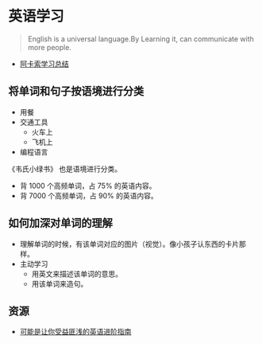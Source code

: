 # 英语学习
> English is a universal language.By Learning it, can communicate with more people.

* [阿卡索学习总结](acadsoc)

## 将单词和句子按语境进行分类
* 用餐
* 交通工具
  * 火车上
  * 飞机上
* 编程语言

《韦氏小绿书》 也是语境进行分类。

* 背 1000 个高频单词，占 75% 的英语内容。
* 背 7000 个高频单词，占 90% 的英语内容。

## 如何加深对单词的理解
* 理解单词的时候，有该单词对应的图片（视觉）。像小孩子认东西的卡片那样。
* 主动学习
  * 用英文来描述该单词的意思。
  * 用该单词来造句。

## 资源
* [可能是让你受益匪浅的英语进阶指南](https://github.com/byoungd/English-level-up-tips-for-Chinese)

